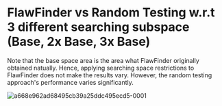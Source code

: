 # FlawFinder vs Random Testing w.r.t 3 different searching subspace (Base, 2x Base, 3x Base)

Note that the base space area is the area what FlawFinder originally obtained natually.
Hence, applying searching space restrictions to FlawFinder does not make the results vary.
However, the random testing approach's performance varies significantly.

![a668e962ad68495cb39a25ddc495ecd5-0001](https://user-images.githubusercontent.com/82484800/130007112-b5486b4f-e138-4113-b1d9-5c7a6cea6882.jpg)
